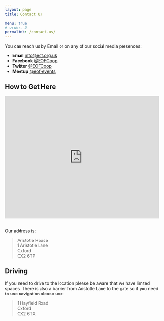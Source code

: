 ```yaml
---
layout: page
title: Contact Us

menu: true
# order: 5
permalink: /contact-us/
---
```


You can reach us by Email or on any of our social media presences:

* **Email** [info@eof.org.uk](mailto:info@eof.org.uk)
* **Facebook** [@EOFCoop](https://facebook.com/EOFCoop)
* **Twitter**  [@EOFCoop](https://twitter.com/@EOFCoop)
* **Meetup**  [@eof-events](https://www.meetup.com/eof-events)

## How to Get Here

<div style="width: 100%"><iframe width="100%" height="400" src="https://maps.google.com/maps?width=100%&amp;height=500&amp;hl=en&amp;q=Aristotle%20House+(EOF%20Hackspace)&amp;ie=UTF8&amp;t=&amp;z=13&amp;iwloc=B&amp;output=embed" frameborder="0" scrolling="no" marginheight="0" marginwidth="0"><a href="https://www.maps.ie/create-google-map/">Google map generator</a></iframe></div><br />

Our address is:
> Aristotle House<br/>
> 1 Aristotle Lane<br/>
> Oxford<br/>
> OX2 6TP

## Driving

If you need to drive to the location please be aware that we have limited spaces. There is also a barrier from Aristotle Lane to the gate so if you need to use navigation please use:

> 1 Hayfield Road<br/>
> Oxford<br/>
> OX2 6TX
